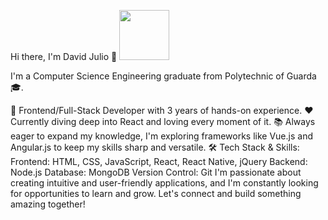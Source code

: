 Hi there, I'm David Julio 👋
<a href="https://www.linkedin.com/in/davidsjulio97/"><img src="https://img.shields.io/badge/LinkedIn-0077B5?style=for-the-badge&logo=linkedin&logoColor=white" width="80"/></a>

I'm a Computer Science Engineering graduate from Polytechnic of Guarda 🎓.

💪 Frontend/Full-Stack Developer with 3 years of hands-on experience.
❤️ Currently diving deep into React and loving every moment of it.
📚 Always eager to expand my knowledge, I'm exploring frameworks like Vue.js and Angular.js to keep my skills sharp and versatile.
🛠️ Tech Stack & Skills:
Frontend: HTML, CSS, JavaScript, React, React Native, jQuery
Backend: Node.js
Database: MongoDB
Version Control: Git
I'm passionate about creating intuitive and user-friendly applications, and I'm constantly looking for opportunities to learn and grow. Let's connect and build something amazing together!
